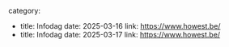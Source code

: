 category:

- title: Infodag
  date: 2025-03-16
  link: https://www.howest.be/
- title: Infodag
  date: 2025-03-17
  link: https://www.howest.be/
